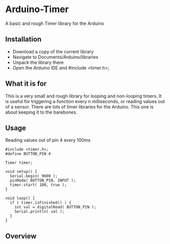 # Arduino-Timer
A basic and rough Timer library for the Arduino

## Installation
* Download a copy of the current library
* Navigate to Documents/Arduino/libraries
* Unpack the library there
* Open the Arduino IDE and #include <timer.h>;

## What it is for
This is a very small and rough library for looping and non-looping timers. It is useful for triggering a function every n milliseconds, or reading values out of a sensor. There are lots of timer libraries for the Arduino. This one is about keeping it to the barebones.

## Usage
Reading values out of pin 4 every 100ms

    #include <timer.h>;
    #define BUTTON_PIN 4
    
    Timer timer;
    
    void setup() {
      Serial.begin( 9600 );
      pinMode( BUTTON_PIN, INPUT );
      timer.start( 100, true );
    }

    void loop() {
      if ( timer.isFinished() ) {
        int val = digitalRead( BUTTON_PIN );
        Serial.println( val );
      }
    }

## Overview

